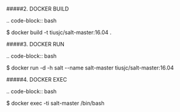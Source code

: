 #####2. DOCKER BUILD

.. code-block:: bash
 
  $ docker build -t tiusjc/salt-master:16.04 .

#####3. DOCKER RUN

.. code-block:: bash

  $ docker run -d -h salt --name salt-master tiusjc/salt-master:16.04
               
#####4. DOCKER EXEC

.. code-block:: bash

  $ docker exec -ti salt-master /bin/bash     


